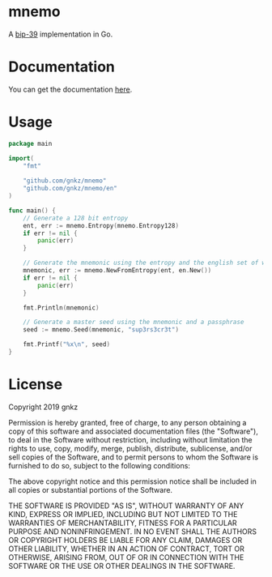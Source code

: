 # mnemo

A [bip-39](https://github.com/bitcoin/bips/blob/master/bip-0039.mediawiki) implementation in Go.

# Documentation

You can get the documentation [here](https://godoc.org/github.com/gnkz/mnemo).

# Usage

```go
package main

import(
	"fmt"
	
	"github.com/gnkz/mnemo"
	"github.com/gnkz/mnemo/en"
)

func main() {
    // Generate a 128 bit entropy
	ent, err := mnemo.Entropy(mnemo.Entropy128)
	if err != nil {
		panic(err)	
	}

    // Generate the mnemonic using the entropy and the english set of words
	mnemonic, err := mnemo.NewFromEntropy(ent, en.New())
	if err != nil {
		panic(err)
	}

	fmt.Println(mnemonic)

    // Generate a master seed using the mnemonic and a passphrase
	seed := mnemo.Seed(mnemonic, "sup3rs3cr3t")

	fmt.Printf("%x\n", seed) 
}
```
# License

Copyright 2019 gnkz

Permission is hereby granted, free of charge, to any person obtaining a copy of this software and associated documentation files (the "Software"), to deal in the Software without restriction, including without limitation the rights to use, copy, modify, merge, publish, distribute, sublicense, and/or sell copies of the Software, and to permit persons to whom the Software is furnished to do so, subject to the following conditions:

The above copyright notice and this permission notice shall be included in all copies or substantial portions of the Software.

THE SOFTWARE IS PROVIDED "AS IS", WITHOUT WARRANTY OF ANY KIND, EXPRESS OR IMPLIED, INCLUDING BUT NOT LIMITED TO THE WARRANTIES OF MERCHANTABILITY, FITNESS FOR A PARTICULAR PURPOSE AND NONINFRINGEMENT. IN NO EVENT SHALL THE AUTHORS OR COPYRIGHT HOLDERS BE LIABLE FOR ANY CLAIM, DAMAGES OR OTHER LIABILITY, WHETHER IN AN ACTION OF CONTRACT, TORT OR OTHERWISE, ARISING FROM, OUT OF OR IN CONNECTION WITH THE SOFTWARE OR THE USE OR OTHER DEALINGS IN THE SOFTWARE.
